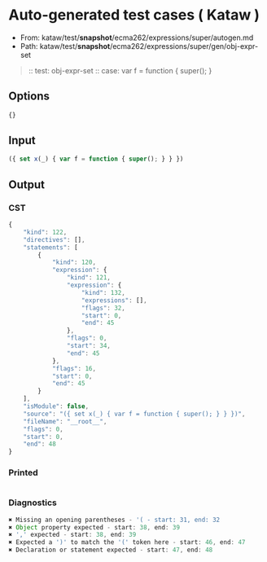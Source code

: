 # Auto-generated test cases ( Kataw )
- From: kataw/test/__snapshot__/ecma262/expressions/super/autogen.md
- Path: kataw/test/__snapshot__/ecma262/expressions/super/gen/obj-expr-set
> :: test: obj-expr-set
> :: case: var f = function { super(); }
## Options

`````js
{}
`````
## Input

`````js
({ set x(_) { var f = function { super(); } } })
`````
## Output

### CST

```javascript
{
    "kind": 122,
    "directives": [],
    "statements": [
        {
            "kind": 120,
            "expression": {
                "kind": 121,
                "expression": {
                    "kind": 132,
                    "expressions": [],
                    "flags": 32,
                    "start": 0,
                    "end": 45
                },
                "flags": 0,
                "start": 34,
                "end": 45
            },
            "flags": 16,
            "start": 0,
            "end": 45
        }
    ],
    "isModule": false,
    "source": "({ set x(_) { var f = function { super(); } } })",
    "fileName": "__root__",
    "flags": 0,
    "start": 0,
    "end": 48
}
```

### Printed

```javascript

```

### Diagnostics

```javascript
✖ Missing an opening parentheses - '( - start: 31, end: 32
✖ Object property expected - start: 38, end: 39
✖ ',' expected - start: 38, end: 39
✖ Expected a ')' to match the '(' token here - start: 46, end: 47
✖ Declaration or statement expected - start: 47, end: 48

```

